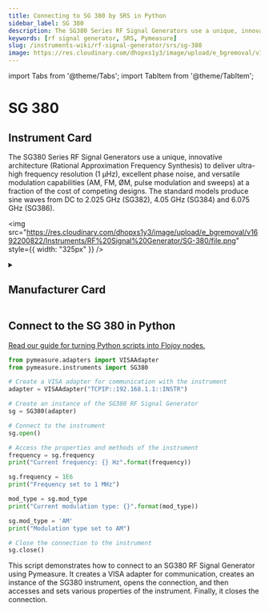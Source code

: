 ```yaml
---
title: Connecting to SG 380 by SRS in Python
sidebar_label: SG 380
description: The SG380 Series RF Signal Generators use a unique, innovative architecture (Rational Approximation Frequency Synthesis) to deliver ultra-high frequency resolution (1 µHz), excellent phase noise, and versatile modulation capabilities (AM, FM, ØM, pulse modulation and sweeps) at a fraction of the cost of competing designs. The standard models produce sine waves from DC to 2.025 GHz (SG382), 4.05 GHz (SG384) and 6.075 GHz (SG386).
keywords: [rf signal generator, SRS, Pymeasure]
slug: /instruments-wiki/rf-signal-generator/srs/sg-380
image: https://res.cloudinary.com/dhopxs1y3/image/upload/e_bgremoval/v1692200822/Instruments/RF%20Signal%20Generator/SG-380/file.png
---
```


import Tabs from '@theme/Tabs';
import TabItem from '@theme/TabItem';

# SG 380

## Instrument Card

<div className="flex">

<div>

The SG380 Series RF Signal Generators use a unique, innovative architecture (Rational Approximation Frequency Synthesis) to deliver ultra-high frequency resolution (1 µHz), excellent phase noise, and versatile modulation capabilities (AM, FM, ØM, pulse modulation and sweeps) at a fraction of the cost of competing designs. The standard models produce sine waves from DC to 2.025 GHz (SG382), 4.05 GHz (SG384) and 6.075 GHz (SG386).

</div>

<img src="https://res.cloudinary.com/dhopxs1y3/image/upload/e_bgremoval/v1692200822/Instruments/RF%20Signal%20Generator/SG-380/file.png" style={{ width: "325px" }} />

</div>

<details>
<summary><h2>Manufacturer Card</h2></summary>

<img src="https://res.cloudinary.com/dhopxs1y3/image/upload/e_bgremoval/v1692126012/Instruments/Vendor%20Logos/Stanford_Research.png" style={{ width: "100%", height: "150px",objectFit: "cover" }} />

Stanford Research Systems is a maker of general test and measurement instruments. The company was founded in 1980, is privately held, and is not affiliated with Stanford University. Stanford Research Systems manufactures all of their products at their Sunnyvale, California facility. <a href="https://www.thinksrs.com/index.html">Website</a>.

<ul>
  <li>Headquarters: Sunnyvale, California</li>
  <li>Yearly Revenue (millions, USD): 24.9</li>
</ul>
</details>

## Connect to the SG 380 in Python

[Read our guide for turning Python scripts into Flojoy nodes.](https://docs.flojoy.ai/custom-nodes/creating-custom-node/)


<Tabs>
<TabItem value="Pymeasure" label="Pymeasure">

```python
from pymeasure.adapters import VISAAdapter
from pymeasure.instruments import SG380

# Create a VISA adapter for communication with the instrument
adapter = VISAAdapter("TCPIP::192.168.1.1::INSTR")

# Create an instance of the SG380 RF Signal Generator
sg = SG380(adapter)

# Connect to the instrument
sg.open()

# Access the properties and methods of the instrument
frequency = sg.frequency
print("Current frequency: {} Hz".format(frequency))

sg.frequency = 1E6
print("Frequency set to 1 MHz")

mod_type = sg.mod_type
print("Current modulation type: {}".format(mod_type))

sg.mod_type = 'AM'
print("Modulation type set to AM")

# Close the connection to the instrument
sg.close()
```

This script demonstrates how to connect to an SG380 RF Signal Generator using Pymeasure. It creates a VISA adapter for communication, creates an instance of the SG380 instrument, opens the connection, and then accesses and sets various properties of the instrument. Finally, it closes the connection.

</TabItem>
</Tabs>